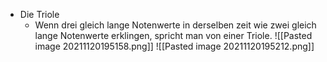 - Die Triole
	- Wenn drei gleich lange Notenwerte in derselben zeit wie zwei gleich lange Notenwerte erklingen, spricht man von einer Triole.
![[Pasted image 20211120195158.png]]
![[Pasted image 20211120195212.png]]